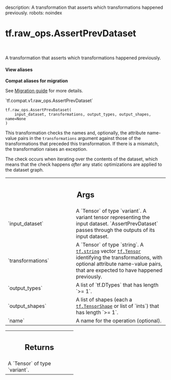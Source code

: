 description: A transformation that asserts which transformations happened previously.
robots: noindex

# tf.raw_ops.AssertPrevDataset

<!-- Insert buttons and diff -->

<table class="tfo-notebook-buttons tfo-api nocontent" align="left">

</table>



A transformation that asserts which transformations happened previously.


<section class="expandable">
  <h4 class="showalways">View aliases</h4>
  <p>
<b>Compat aliases for migration</b>
<p>See
<a href="https://www.tensorflow.org/guide/migrate">Migration guide</a> for
more details.</p>
<p>`tf.compat.v1.raw_ops.AssertPrevDataset`</p>
</p>
</section>

<pre class="devsite-click-to-copy prettyprint lang-py tfo-signature-link">
<code>tf.raw_ops.AssertPrevDataset(
    input_dataset, transformations, output_types, output_shapes, name=None
)
</code></pre>



<!-- Placeholder for "Used in" -->

This transformation checks the names and, optionally, the attribute name-value
pairs in the `transformations` argument against those of the transformations
that preceded this transformation.  If there is a mismatch, the transformation
raises an exception.

The check occurs when iterating over the contents of the dataset, which
means that the check happens *after* any static optimizations are applied
to the dataset graph.

<!-- Tabular view -->
 <table class="responsive fixed orange">
<colgroup><col width="214px"><col></colgroup>
<tr><th colspan="2"><h2 class="add-link">Args</h2></th></tr>

<tr>
<td>
`input_dataset`<a id="input_dataset"></a>
</td>
<td>
A `Tensor` of type `variant`.
A variant tensor representing the input dataset.
`AssertPrevDataset` passes through the outputs of its input dataset.
</td>
</tr><tr>
<td>
`transformations`<a id="transformations"></a>
</td>
<td>
A `Tensor` of type `string`.
A <a href="../../tf.md#string"><code>tf.string</code></a> vector <a href="../../tf/Tensor.md"><code>tf.Tensor</code></a> identifying the transformations, with optional
attribute name-value pairs, that are expected to have happened previously.
</td>
</tr><tr>
<td>
`output_types`<a id="output_types"></a>
</td>
<td>
A list of `tf.DTypes` that has length `>= 1`.
</td>
</tr><tr>
<td>
`output_shapes`<a id="output_shapes"></a>
</td>
<td>
A list of shapes (each a <a href="../../tf/TensorShape.md"><code>tf.TensorShape</code></a> or list of `ints`) that has length `>= 1`.
</td>
</tr><tr>
<td>
`name`<a id="name"></a>
</td>
<td>
A name for the operation (optional).
</td>
</tr>
</table>



<!-- Tabular view -->
 <table class="responsive fixed orange">
<colgroup><col width="214px"><col></colgroup>
<tr><th colspan="2"><h2 class="add-link">Returns</h2></th></tr>
<tr class="alt">
<td colspan="2">
A `Tensor` of type `variant`.
</td>
</tr>

</table>

